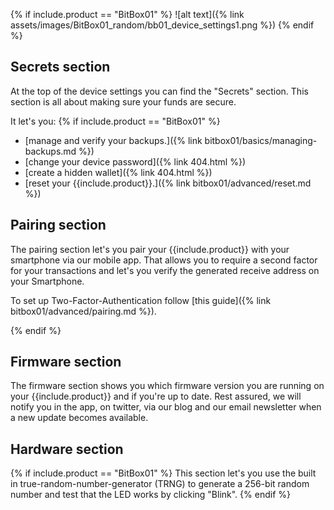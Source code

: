 {% if include.product == "BitBox01" %}
![alt text]({% link assets/images/BitBox01_random/bb01_device_settings1.png %})
{% endif %}

## Secrets section
At the top of the device settings you can find the "Secrets" section. This section is all about making sure your funds are secure.

It let's you:
{% if include.product == "BitBox01" %}
* [manage and verify your backups.]({% link bitbox01/basics/managing-backups.md %})
* [change your device password]({% link 404.html %})
* [create a hidden wallet]({% link 404.html %})
* [reset your {{include.product}}.]({% link bitbox01/advanced/reset.md %})

## Pairing section
The pairing section let's you pair your {{include.product}} with your smartphone via our mobile app. That allows you to require a second factor for your transactions and let's you verify the generated receive address on your Smartphone.

To set up Two-Factor-Authentication follow [this guide]({% link bitbox01/advanced/pairing.md %}).

{% endif %}


## Firmware section
The firmware section shows you which firmware version you are running on your {{include.product}} and if you're up to date. Rest assured, we will notify you in the app, on twitter, via our blog and our email newsletter when a new update becomes available.

## Hardware section
{% if include.product == "BitBox01" %}
This section let's you use the built in true-random-number-generator (TRNG) to generate a 256-bit random number and test that the LED works by clicking "Blink".
{% endif %}
